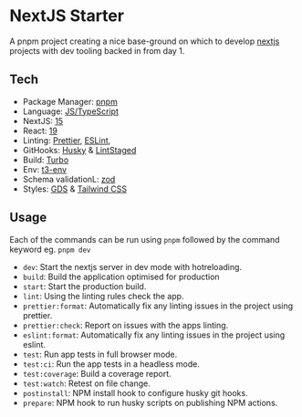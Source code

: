 # NextJS Starter

A pnpm project creating a nice base-ground on which to develop [nextjs](https://nextjs.org/) projects with dev tooling backed in from day 1.

## Tech

- Package Manager: [pnpm](https://pnpm.io/)
- Language: [JS/TypeScript](https://www.typescriptlang.org/)
- NextJS: [15](https://nextjs.org/blog/next-15-rc)
- React: [19](https://react.dev/blog/2024/04/25/react-19)
- Linting: [Prettier](https://prettier.io/), [ESLint](https://eslint.org/),
- GitHooks: [Husky](https://typicode.github.io/husky/) & [LintStaged](https://github.com/lint-staged/lint-staged)
- Build: [Turbo](https://nextjs.org/docs/architecture/turbopack)
- Env: [t3-env](https://github.com/t3-oss/t3-env)
- Schema validationL: [zod](https://zod.dev/)
- Styles: [GDS](https://github.com/govuk-react/govuk-react) & [Tailwind CSS](https://tailwindcss.com/)

## Usage

Each of the commands can be run using `pnpm` followed by the command keyword eg. `pnpm dev`

- `dev`: Start the nextjs server in dev mode with hotreloading.
- `build`: Build the application optimised for production
- `start`: Start the production build.
- `lint`: Using the linting rules check the app.
- `prettier:format`: Automatically fix any linting issues in the project using prettier.
- `prettier:check`: Report on issues with the apps linting.
- `eslint:format`: Automatically fix any linting issues in the project using eslint.
- `test`: Run app tests in full browser mode.
- `test:ci`: Run the app tests in a headless mode.
- `test:coverage`: Build a coverage report.
- `test:watch`: Retest on file change.
- `postinstall`: NPM install hook to configure husky git hooks.
- `prepare`: NPM hook to run husky scripts on publishing NPM actions.
